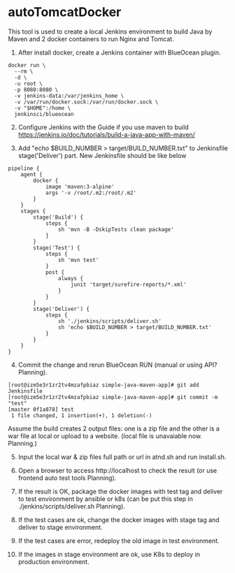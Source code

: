# autoTomcatDocker
This tool is used to create a local Jenkins environment to build Java by Maven and 2 docker containers to run Nginx and Tomcat.

1. After install docker, create a Jenkins container with BlueOcean plugin.
```
docker run \
  --rm \
  -d \
  -u root \
  -p 8080:8080 \
  -v jenkins-data:/var/jenkins_home \
  -v /var/run/docker.sock:/var/run/docker.sock \
  -v "$HOME":/home \
  jenkinsci/blueocean
```

2. Configure Jenkins with the Guide if you use maven to build https://jenkins.io/doc/tutorials/build-a-java-app-with-maven/

3. Add "echo $BUILD_NUMBER > target/BUILD_NUMBER.txt" to Jenkinsfile stage('Deliver') part. New Jenkinsfile should be like below

```
pipeline {
    agent {
        docker {
            image 'maven:3-alpine'
            args '-v /root/.m2:/root/.m2'
        }
    }
    stages {
        stage('Build') {
            steps {
                sh 'mvn -B -DskipTests clean package'
            }
        }
        stage('Test') {
            steps {
                sh 'mvn test'
            }
            post {
                always {
                    junit 'target/surefire-reports/*.xml'
                }
            }
        }
        stage('Deliver') {
            steps {
                sh './jenkins/scripts/deliver.sh'
                sh 'echo $BUILD_NUMBER > target/BUILD_NUMBER.txt'
            }
        }
    }
}
```

4. Commit the change and rerun BlueOcean RUN (manual or using API? Planning). 

```
[root@izm5e3r1zr2tv4mzafpbiaz simple-java-maven-app]# git add Jenkinsfile
[root@izm5e3r1zr2tv4mzafpbiaz simple-java-maven-app]# git commit -m "test"
[master 0f1a878] test
 1 file changed, 1 insertion(+), 1 deletion(-)
```

Assume the build creates 2 output files: one is a zip file and the other is a war file at local or upload to a website. (local file is unavaiable now. Planning.)

5. Input the local war & zip files full path or url in atnd.sh and run install.sh.

6. Open a browser to access http://localhost to check the result (or use frontend auto test tools Planning).

7. If the result is OK, package the docker images with test tag and deliver to test environment by ansible or k8s (can be put this step in ./jenkins/scripts/deliver.sh Planning).

8. If the test cases are ok, change the docker images with stage tag and deliver to stage environment.

9. If the test cases are error, redeploy the old image in test environment.

10. If the images in stage environment are ok, use K8s to deploy in production environment.
